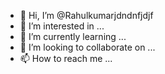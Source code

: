 - 👋 Hi, I’m @Rahulkumarjdndnfjdjf
- 👀 I’m interested in ...
- 🌱 I’m currently learning ...
- 💞️ I’m looking to collaborate on ...
- 📫 How to reach me ...

<!---
Rahulkumarjdndnfjdjf/Rahulkumarjdndnfjdjf is a ✨ special ✨ repository because its `README.md` (this file) appears on your GitHub profile.
You can click the Preview link to take a look at your changes.
--->
